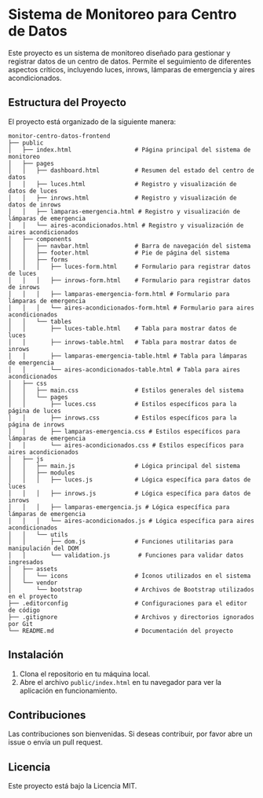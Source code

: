 # Sistema de Monitoreo para Centro de Datos

Este proyecto es un sistema de monitoreo diseñado para gestionar y registrar datos de un centro de datos. Permite el seguimiento de diferentes aspectos críticos, incluyendo luces, inrows, lámparas de emergencia y aires acondicionados.

## Estructura del Proyecto

El proyecto está organizado de la siguiente manera:

```
monitor-centro-datos-frontend
├── public
│   ├── index.html                  # Página principal del sistema de monitoreo
│   ├── pages
│   │   ├── dashboard.html          # Resumen del estado del centro de datos
│   │   ├── luces.html              # Registro y visualización de datos de luces
│   │   ├── inrows.html             # Registro y visualización de datos de inrows
│   │   ├── lamparas-emergencia.html # Registro y visualización de lámparas de emergencia
│   │   └── aires-acondicionados.html # Registro y visualización de aires acondicionados
│   ├── components
│   │   ├── navbar.html             # Barra de navegación del sistema
│   │   ├── footer.html             # Pie de página del sistema
│   │   ├── forms
│   │   │   ├── luces-form.html     # Formulario para registrar datos de luces
│   │   │   ├── inrows-form.html    # Formulario para registrar datos de inrows
│   │   │   ├── lamparas-emergencia-form.html # Formulario para lámparas de emergencia
│   │   │   └── aires-acondicionados-form.html # Formulario para aires acondicionados
│   │   └── tables
│   │       ├── luces-table.html    # Tabla para mostrar datos de luces
│   │       ├── inrows-table.html   # Tabla para mostrar datos de inrows
│   │       ├── lamparas-emergencia-table.html # Tabla para lámparas de emergencia
│   │       └── aires-acondicionados-table.html # Tabla para aires acondicionados
│   ├── css
│   │   ├── main.css                # Estilos generales del sistema
│   │   └── pages
│   │       ├── luces.css           # Estilos específicos para la página de luces
│   │       ├── inrows.css          # Estilos específicos para la página de inrows
│   │       ├── lamparas-emergencia.css # Estilos específicos para lámparas de emergencia
│   │       └── aires-acondicionados.css # Estilos específicos para aires acondicionados
│   ├── js
│   │   ├── main.js                 # Lógica principal del sistema
│   │   ├── modules
│   │   │   ├── luces.js            # Lógica específica para datos de luces
│   │   │   ├── inrows.js           # Lógica específica para datos de inrows
│   │   │   ├── lamparas-emergencia.js # Lógica específica para lámparas de emergencia
│   │   │   └── aires-acondicionados.js # Lógica específica para aires acondicionados
│   │   └── utils
│   │       ├── dom.js              # Funciones utilitarias para manipulación del DOM
│   │       └── validation.js        # Funciones para validar datos ingresados
│   ├── assets
│   │   └── icons                   # Íconos utilizados en el sistema
│   └── vendor
│       └── bootstrap               # Archivos de Bootstrap utilizados en el proyecto
├── .editorconfig                   # Configuraciones para el editor de código
├── .gitignore                      # Archivos y directorios ignorados por Git
└── README.md                       # Documentación del proyecto
```

## Instalación

1. Clona el repositorio en tu máquina local.
2. Abre el archivo `public/index.html` en tu navegador para ver la aplicación en funcionamiento.

## Contribuciones

Las contribuciones son bienvenidas. Si deseas contribuir, por favor abre un issue o envía un pull request.

## Licencia

Este proyecto está bajo la Licencia MIT.